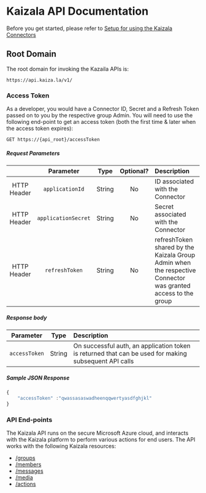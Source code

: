 # Kaizala API Documentation

Before you get started, please refer to [Setup for using the Kaizala Connectors](setup.md)

## Root Domain

The root domain for invoking the Kazaila APIs is:

    https://api.kaiza.la/v1/

### Access Token

As a developer, you would have a Connector ID, Secret and a Refresh Token passed on to you by the respective group Admin. You will need to use the following end-point to get an access token (both the first time & later when the access token expires):

    GET https://{api_root}/accessToken

##### Request Parameters

|            	| Parameter         	| Type   	| Optional? 	| Description |
| :---: | :---: | :---: | :---:	| :--- |
| HTTP Header 	| `applicationId`     	| String 	| No        	| ID associated with the Connector 	|
| HTTP Header 	| `applicationSecret` 	| String 	| No        	| Secret associated with the Connector                                                                                     	|
| HTTP Header 	| `refreshToken`      	| String 	| No        	| refreshToken shared by the Kaizala Group Admin when the respective Connector was granted access to the group             	|

##### Response body

| Parameter | Type | Description |
| :---: | :---: | :--- |
| `accessToken` | String | On successful auth, an application token is returned that can be used for making subsequent API calls |

##### Sample JSON Response

```javascript
{ 
    "accessToken" :"qwassasaswadheenqqwertyasdfghjkl"
}
```

### API End-points

The Kaizala API runs on the secure Microsoft Azure cloud, and interacts with the Kaizala platform to perform various actions for end users.
The API works with the following Kaizala resources:

*   [/groups](groups.md)
*   [/members](members.md)
*   [/messages](messages.md)
*   [/media](media.md)
*   [/actions](actions.md)

